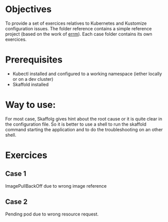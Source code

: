 # Objectives
To provide a set of exercices relatives to Kubernetes and Kustomize configuration issues.
The folder reference contains a simple reference project (based on the work of [errm](https://github.com/errm/cheese)).
Each case folder contains its own exercices. 

# Prerequisites
- Kubectl installed and configured to a working namespace (iether locally or on a dev cluster)
- Skaffold installed

# Way to use:
For most case, Skaffolg gives hint about the root cause or it is quite clear in the configuration file. So it is better to use a shell to run the skaffold command starting the application and to do the troubleshooting on an other shell.

# Exercices
## Case 1
ImagePullBackOff due to wrong image reference

## Case 2
Pending pod due to wrong resource request.
